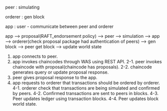 peer : simulating

orderer : gen block

app : user - communicate between peer and orderer 


app --> proposal(RAFT_endorsement policy) --> peer --> simulation --> app --> orderer(check proposal package had authentication of peers) --> gen block --> peer get block --> update world state



1. app connects to peer.
2. app invokes chaincodes through WAS using REST API.
2-1. peer invokes chaincode with proposal(chaincode has proposals).
2-2. chaincode generates query or update proposal response.
3. peer gives proposal response to the app.
4. app requests to orderer that transactions should be ordered by orderer.
4-1. orderer check that transactions are being simulated and confirmed by peers.
4-2. Confirmed transactions are sent to peers in blocks. 
4-3. Peer updates ledger using transaction blocks.
4-4. Peer updates block world state. 
